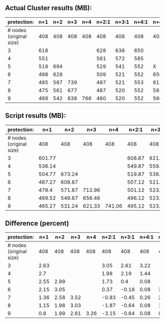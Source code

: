 
## Actual Cluster results (MB):

| protection:             | n+1 | n+2 | n+3 | n+4 | n+2:1 | n+3:1 | n+4:1 | n+4:2 | 2x  | 3x   | 4x   | 
|-------------------------|-----|-----|-----|-----|-------|-------|-------|-------|-----|------|------| 
| # nodes (original size) | 408 | 408 | 408 | 408 | 408   | 408   | 408   | 408   | 408 | 408  | 408  | 
| 3                       | 618 |     |     |     | 628   | 638   | 650   |       | 818 | 1.2G |      | 
| 4                       | 551 |     |     |     | 561   | 572   | 585   |       | 818 | 1.2G | 1.6G | 
| 5                       | 518 | 694 |     |     | 529   | 541   | 552   | X     | 818 | 1.2G | 1.6G | 
| 6                       | 498 | 628 |     |     | 509   | 521   | 552   | 650   |     |      |      | 
| 7                       | 485 | 587 | 739 |     | 497   | 521   | 553   | 611   |     |      |      | 
| 8                       | 475 | 561 | 677 |     | 487   | 520   | 552   | 585   |     |      |      | 
| 9                       | 469 | 542 | 638 | 766 | 480   | 520   | 552   | 566   |     |      |      | 



## Script results (MB):

| protection:             | n+1    | n+2    | n+3    | n+4    | n+2:1  | n+3:1  | n+4:1  | n+4:2  | 2x     | 3x    | 4x  | 
|-------------------------|--------|--------|--------|--------|--------|--------|--------|--------|--------|-------|-----| 
| # nodes (original size) | 408    | 408    | 408    | 408    | 408    | 408    | 408    | 408    | 408    | 408   | 408 | 
| 3                       | 601.77 |        |        |        | 608.87 | 621.33 | 629.05 |        | 815.36 | 1.19G |     | 
| 4                       | 536.14 |        |        |        | 549.87 | 559.46 | 576.56 |        |        |       |     | 
| 5                       | 504.77 | 673.24 |        |        | 519.87 | 538.84 | 551.56 | X      |        |       |     | 
| 6                       | 487.27 | 608.87 |        |        | 507.12 | 521.96 | 551.56 | 629.05 |        |       |     | 
| 7                       | 478.4  | 571.87 | 712.96 |        | 501.12 | 523.34 | 551.56 | 596.56 |        |       |     | 
| 8                       | 469.52 | 549.87 | 656.46 |        | 496.12 | 523.34 | 551.56 | 576.56 |        |       |     | 
| 9                       | 465.27 | 531.24 | 621.33 | 741.06 | 495.12 | 523.34 | 551.56 | 560.81 |        |       |     | 



## Difference (percent)

| protection:             | n+1  | n+2  | n+3  | n+4  | n+2:1 | n+3:1 | n+4:1 | n+4:2 | 2x   | 3x  | 4x  | 
|-------------------------|------|------|------|------|-------|-------|-------|-------|------|-----|-----| 
| # nodes (original size) | 408  | 408  | 408  | 408  | 408   | 408   | 408   | 408   | 408  | 408 | 408 | 
| 3                       | 2.63 |      |      |      | 3.05  | 2.61  | 3.22  |       | 0.32 |     |     | 
| 4                       | 2.7  |      |      |      | 1.98  | 2.19  | 1.44  |       |      |     |     | 
| 5                       | 2.55 | 2.99 |      |      | 1.73  | 0.4   | 0.08  |       |      |     |     | 
| 6                       | 2.15 | 3.05 |      |      | 0.37  | -0.18 | 0.08  | 3.22  |      |     |     | 
| 7                       | 1.36 | 2.58 | 3.52 |      | -0.83 | -0.45 | 0.26  | 2.36  |      |     |     | 
| 8                       | 1.15 | 1.98 | 3.03 |      | -1.87 | -0.64 | 0.08  | 1.44  |      |     |     | 
| 9                       | 0.8  | 1.99 | 2.61 | 3.26 | -3.15 | -0.64 | 0.08  | 0.92  |      |     |     | 



